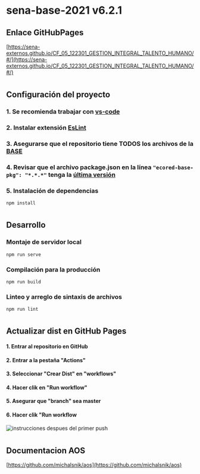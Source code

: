 # **sena-base-2021 v6.2.1**

## **Enlace GitHubPages**

[https://sena-externos.github.io/CF_05_122301_GESTION_INTEGRAL_TALENTO_HUMANO/#/](https://sena-externos.github.io/CF_05_122301_GESTION_INTEGRAL_TALENTO_HUMANO/#/)

#

## **Configuración del proyecto**

### 1. Se recomienda trabajar con [vs-code](https://code.visualstudio.com/)

### 2. Instalar extensión [EsLint](https://marketplace.visualstudio.com/items?itemName=dbaeumer.vscode-eslint)

### 3. Asegurarse que el repositorio tiene TODOS los archivos de la [BASE](https://github.com/ECORED-SENA/ECORED-BASE-2021)

### 4. Revisar que el archivo package.json en la línea ``"ecored-base-pkg": "*.*.*"`` tenga la [última versión](https://www.npmjs.com/package/ecored-base-pkg)

### 5. Instalación de dependencias

```
npm install
```
#
## **Desarrollo**

### Montaje de servidor local

```
npm run serve
```

### Compilación para la producción

```
npm run build
```

### Linteo y arreglo de sintaxis de archivos

```
npm run lint
```

#

## **Actualizar dist en GitHub Pages**

#### 1. Entrar al repositorio en GitHub

#### 2. Entrar a la pestaña "Actions"

#### 3. Seleccionar "Crear Dist" en "workflows"

#### 4. Hacer clik en "Run workflow"

#### 5. Asegurar que "branch" sea master

#### 6. Hacer clik "Run workflow

![instrucciones despues del primer push](src/assets/template/pasos.jpg 'Title')

#

## **Documentacion AOS**
[https://github.com/michalsnik/aos](https://github.com/michalsnik/aos)
